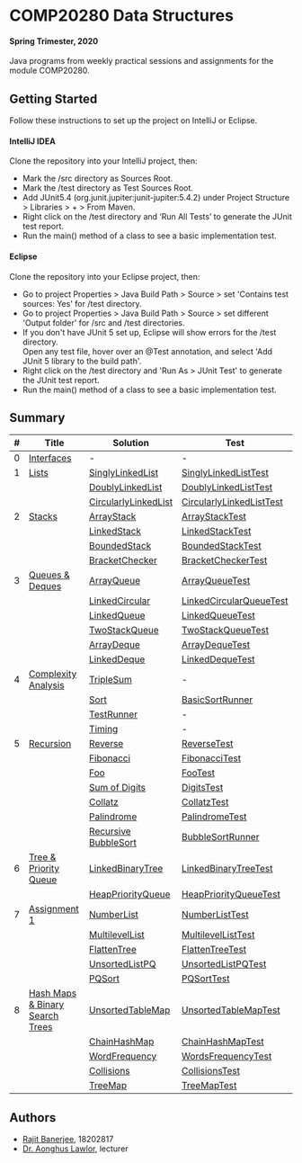 # COMP20280 Data Structures 
#### Spring Trimester, 2020
Java programs from weekly practical sessions and assignments for the module COMP20280.   

## Getting Started
Follow these instructions to set up the project on IntelliJ or Eclipse.

#### IntelliJ IDEA
Clone the repository into your IntelliJ project, then:
* Mark the /src directory as Sources Root.
* Mark the /test directory as Test Sources Root.
* Add JUnit5.4 (org.junit.jupiter:junit-jupiter:5.4.2) under Project Structure > Libraries > + > From Maven.
* Right click on the /test directory and ‘Run All Tests’ to generate the JUnit test report.
* Run the main() method of a class to see a basic implementation test.

#### Eclipse
Clone the repository into your Eclipse project, then:
* Go to project Properties > Java Build Path > Source > set 'Contains test sources: Yes' for /test directory.
* Go to project Properties > Java Build Path > Source > set different 'Output folder' for /src and /test directories.
* If you don't have JUnit 5 set up, Eclipse will show errors for the /test directory.   
Open any test file, hover over an @Test annotation, and select 'Add JUnit 5 library to the build path'.
* Right click on the /test directory and 'Run As > JUnit Test' to generate the JUnit test report.
* Run the main() method of a class to see a basic implementation test.

## Summary
| # | Title | Solution | Test |  
|---| ----- | -------- | ---------- |
| 0 | [Interfaces](./src/projectCode20280) |-|-
| 1 | [Lists](./src/lists) | [SinglyLinkedList](./src/lists/SinglyLinkedList.java) | [SinglyLinkedListTest](./test/lists/SinglyLinkedListTest.java) 
| | | [DoublyLinkedList](./src/lists/DoublyLinkedList.java) | [DoublyLinkedListTest](./test/lists/DoublyLinkedListTest.java) 
| | | [CircularlyLinkedList](./src/lists/CircularlyLinkedList.java) | [CircularlyLinkedListTest](./test/lists/CircularlyLinkedListTest.java) 
| 2 | [Stacks](./src/stacks) | [ArrayStack](./src/stacks/ArrayStack.java) | [ArrayStackTest](./test/stacks/ArrayStackTest.java)
| | | [LinkedStack](./src/stacks/LinkedStack.java) | [LinkedStackTest](./test/stacks/LinkedStackTest.java)
| | | [BoundedStack](./src/stacks/BoundedStack.java) | [BoundedStackTest](./test/stacks/BoundedStackTest.java)
| | | [BracketChecker](./src/stacks/BracketChecker.java) | [BracketCheckerTest](./test/stacks/BracketCheckerTest.java)
| 3 | [Queues & Deques](./src/queues) | [ArrayQueue](./src/queues/ArrayQueue.java) | [ArrayQueueTest](./test/queues/ArrayQueueTest.java)
| | | [LinkedCircular](./src/queues/LinkedCircularQueue.java) | [LinkedCircularQueueTest](./test/queues/LinkedCircularQueueTest.java)
| | | [LinkedQueue](./src/queues/LinkedQueue.java) | [LinkedQueueTest](./test/queues/LinkedQueueTest.java)
| | | [TwoStackQueue](./src/queues/TwoStackQueue.java) | [TwoStackQueueTest](./test/queues/TwoStackQueueTest.java)
| | | [ArrayDeque](./src/queues/ArrayDeque.java) | [ArrayDequeTest](./test/queues/ArrayDequeTest.java)
| | | [LinkedDeque](./src/queues/LinkedDeque.java) | [LinkedDequeTest](./test/queues/LinkedDequeTest.java)
| 4 | [Complexity Analysis](./src/analysis) |  [TripleSum](./src/analysis/TripleSum.java) | -
| | | [Sort](./src/analysis/Sort.java) | [BasicSortRunner](./src/analysis/BasicSortRunner.java)
| | | [TestRunner](./src/analysis/TestRunner.java) |-|-
| | | [Timing](./src/analysis/Timing.java) |-|-
| 5 | [Recursion](./src/recursion) | [Reverse](./src/recursion/Reverse.java) | [ReverseTest](./test/recursion/ReverseTest.java)
| | | [Fibonacci](./src/recursion/Fibonacci.java) | [FibonacciTest](./test/recursion/FibonacciTest.java)
| | | [Foo](./src/recursion/Foo.java) | [FooTest](./test/recursion/FooTest.java)
| | | [Sum of Digits](./src/recursion/Digits.java) | [DigitsTest](./test/recursion/DigitsTest.java)
| | | [Collatz](./src/recursion/Collatz.java) | [CollatzTest](./test/recursion/CollatzTest.java)
| | | [Palindrome](./src/recursion/Palindrome.java) | [PalindromeTest](./test/recursion/PalindromeTest.java)
| | | [Recursive BubbleSort](./src/analysis/Sort.java) | [BubbleSortRunner](./src/analysis/BubbleSortRunner.java)
| 6 | [Tree & Priority Queue](./src/trees) | [LinkedBinaryTree](./src/trees/LinkedBinaryTree.java) | [LinkedBinaryTreeTest](./test/trees/LinkedBinaryTreeTest.java)
| | | [HeapPriorityQueue](./src/trees/HeapPriorityQueue.java) | [HeapPriorityQueueTest](./test/trees/HeapPriorityQueueTest.java)
| 7 | [Assignment 1](./src/assignment1) | [NumberList](./src/assignment1/NumberList.java) | [NumberListTest](./test/assignment1/NumberListTest.java)
| | | [MultilevelList](./src/assignment1/MultilevelList.java) | [MultilevelListTest](./test/assignment1/MultilevelListTest.java)
| | | [FlattenTree](./src/assignment1/FlattenTree.java) | [FlattenTreeTest](./test/assignment1/FlattenTreeTest.java)
| | | [UnsortedListPQ](./src/assignment1/UnsortedListPQ.java) | [UnsortedListPQTest](./test/assignment1/UnsortedListPQTest.java)
| | | [PQSort](./src/assignment1/PQSort.java) | [PQSortTest](./test/assignment1/PQSortTest.java)
| 8 | [Hash Maps & Binary Search Trees](./src/maps) | [UnsortedTableMap](./src/maps/UnsortedTableMap.java) | [UnsortedTableMapTest](./test/maps/UnsortedTableMapTest.java)
| | | [ChainHashMap](./src/maps/ChainHashMap.java) | [ChainHashMapTest](./test/maps/ChainHashMapTest.java)
| | | [WordFrequency](./src/maps/WordFrequency.java) | [WordsFrequencyTest](./test/maps/WordFrequencyTest.java)
| | | [Collisions](./src/maps/Collisions.java) | [CollisionsTest](./test/maps/CollisionsTest.java)
| | | [TreeMap](./src/maps/TreeMap.java) | [TreeMapTest](./test/maps/TreeMapTest.java)

## Authors
* [Rajit Banerjee](https://github.com/rajitbanerjee), 18202817
* [Dr. Aonghus Lawlor](https://github.com/aonghus), lecturer